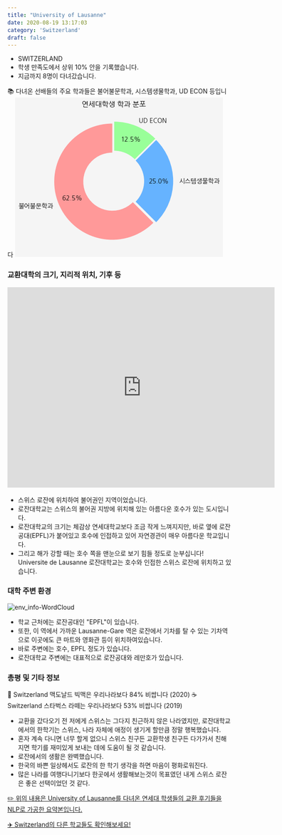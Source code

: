 ```yaml
---
title: "University of Lausanne"
date: 2020-08-19 13:17:03
category: 'Switzerland'
draft: false
---
```



* SWITZERLAND
* 학생 만족도에서 상위 10% 안을 기록했습니다.
* 지금까지 8명이 다녀갔습니다. 

📚 다녀온 선배들의 주요 학과들은 불어불문학과, 시스템생물학과, UD ECON 등입니다
![department-info](../plots/CH000004.png)
### 교환대학의 크기, 지리적 위치, 기후 등
<iframe
width="600"
height="450"
frameborder="0" style="border:0"
src="https://www.google.com/maps/embed/v1/place?key=AIzaSyC9e1AME-pVmWC4hBpFdu5S4dKzyepa3HQ&q=University+of+Lausanne&center=46.5210895,6.5801606&zoom=14" allowfullscreen>
</iframe>

* 스위스 로잔에 위치하여 불어권인 지역이었습니다.
* 로잔대학교는 스위스의 불어권 지방에 위치해 있는 아름다운 호수가 있는 도시입니다.
* 로잔대학교의 크기는 체감상 연세대학교보다 조금 작게 느껴지지만, 바로 옆에 로잔공대(EPFL)가 붙어있고 호수에 인접하고 있어 자연경관이 매우 아름다운 학교입니다.
* 그리고 해가 강할 때는 호수 쪽을 맨눈으로 보기 힘들 정도로 눈부십니다! Universite de Lausanne 로잔대학교는 호수와 인접한 스위스 로잔에 위치하고 있습니다.


### 대학 주변 환경

![env_info-WordCloud](../univ_wordclouds_okt/env_info/CH000004_env_info_okt.png)

* 학교 근처에는 로잔공대인 "EPFL"이 있습니다.
* 또한, 이 역에서 가까운 Lausanne-Gare 역은 로잔에서 기차를 탈 수 있는 기차역으로 이곳에도 큰 마트와 영화관 등이 위치하여있습니다.
* 바로 주변에는 호수, EPFL 정도가 있습니다.
* 로잔대학교 주변에는 대표적으로 로잔공대와 레만호가 있습니다.


### 총평 및 기타 정보 
🍔 Switzerland 맥도날드 빅맥은 우리나라보다 84% 비쌉니다 (2020)
☕️ Switzerland 스타벅스 라떼는 우리나라보다 53% 비쌉니다 (2019)
* 교환을 갔다오기 전 저에게 스위스는 그다지 친근하지 않은 나라였지만, 로잔대학교에서의 한학기는 스위스, 나라 자체에 애정이 생기게 할만큼 정말 행복했습니다.
* 혼자 계속 다니면 너무 할게 없으니 스위스 친구든 교환학생 친구든 다가가서 친해지면 학기를 재미있게 보내는 데에 도움이 될 것 같습니다.
* 로잔에서의 생활은 완벽했습니다.
* 한국의 바쁜 일상헤서도 로잔의 한 학기 생각을 하면 마음이 평화로워진다.
* 많은 나라를 여행다니기보다 한곳에서 생활해보는것이 목표였던 내게 스위스 로잔은 좋은 선택이었던 것 같다.


[✏️ 위의 내용은 University of Lausanne를 다녀온 연세대 학생들의 교환 후기들을 NLP로 가공한 요약본입니다.](http://oia.yonsei.ac.kr/partner/expReport.asp?ucode=CH000004&bgbn=A)

[✈️ Switzerland의 다른 학교들도 확인해보세요!](https://yonsei-exchange.netlify.app/?category=Switzerland)
